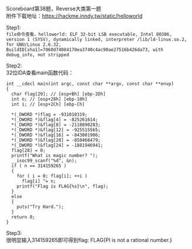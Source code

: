 Scoreboard第38题，Reverse大类第一题  
附件下载地址：https://hackme.inndy.tw/static/helloworld

Step1:  
`file命令查看，helloworld: ELF 32-bit LSB executable, Intel 80386, version 1 (SYSV), dynamically linked, interpreter /lib/ld-linux.so.2, for GNU/Linux 2.6.32, BuildID[sha1]=7060d74084170ea3740c4ac90ae27516b426da73, with debug_info, not stripped
`

Step2:  
32位IDA查看main函数代码：  
```
int __cdecl main(int argc, const char **argv, const char **envp)
{
  char flag[29]; // [esp+Bh] [ebp-2Dh]
  int n; // [esp+28h] [ebp-10h]
  int i; // [esp+2Ch] [ebp-Ch]

  *(_DWORD *)flag = -931010319;
  *(_DWORD *)&flag[4] = -825261614;
  *(_DWORD *)&flag[8] = -2118090283;
  *(_DWORD *)&flag[12] = -925515565;
  *(_DWORD *)&flag[16] = -843001906;
  *(_DWORD *)&flag[20] = -858468479;
  *(_DWORD *)&flag[24] = -1881946941;
  flag[28] = 0;
  printf("What is magic number? ");
  __isoc99_scanf("%d", &n);
  if ( n == 314159265 )
  {
    for ( i = 0; flag[i]; ++i )
      flag[i] ^= n;
    printf("Flag is FLAG{%s}\n", flag);
  }
  else
  {
    puts("Try Hard.");
  }
  return 0;
}
```

Step3:  
很明显输入314159265即可得到flag: FLAG{PI is not a rational number.}
